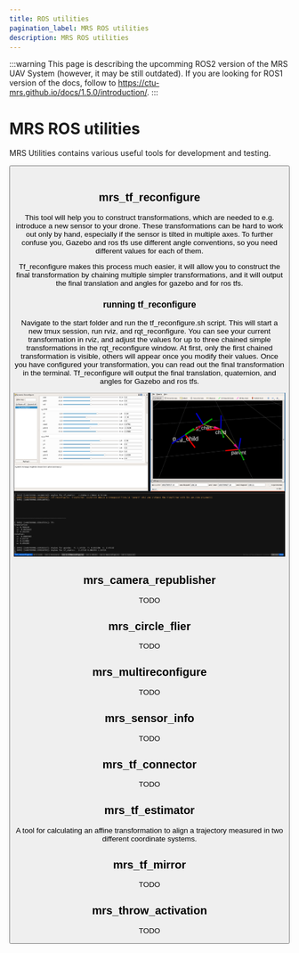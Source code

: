 ```yaml
---
title: ROS utilities
pagination_label: MRS ROS utilities
description: MRS ROS utilities
---
```


:::warning
This page is describing the upcomming ROS2 version of the MRS UAV System (however, it may be still outdated). If you are looking for ROS1 version of the docs, follow to https://ctu-mrs.github.io/docs/1.5.0/introduction/.
:::

# MRS ROS utilities

MRS Utilities contains various useful tools for development and testing.

<Button label="🔗 mrs_utils repository" link="https://github.com/ctu-mrs/mrs_utils" block /><br />

## mrs_tf_reconfigure

This tool will help you to construct transformations, which are needed to e.g. introduce a new sensor to your drone. These transformations can be hard to work out only by hand, especially if the sensor is tilted in multiple axes.
To further confuse you, Gazebo and ros tfs use different angle conventions, so you need different values for each of them.

Tf_reconfigure makes this process much easier, it will allow you to construct the final transformation by chaining multiple simpler transformations, and it will output the final translation and angles for gazebo and for ros tfs.

### running tf_reconfigure

Navigate to the start folder and run the tf_reconfigure.sh script. This will start a new tmux session, run rviz, and rqt_reconfigure. You can see your current transformation in rviz, and adjust the values for up to three chained simple transformations in the rqt_reconfigure window. At first, only the first chained transformation is visible, others will appear once you modify their values. Once you have configured your transformation, you can read out the final transformation in the terminal. Tf_reconfigure will output the final translation, quaternion, and angles for Gazebo and ros tfs.

[![](fig/tf_reconfigure.png "tf reconfigure")](fig/tf_reconfigure.png)

## mrs_camera_republisher

TODO

## mrs_circle_flier

TODO

## mrs_multireconfigure

TODO

## mrs_sensor_info

TODO

## mrs_tf_connector

TODO

## mrs_tf_estimator

A tool for calculating an affine transformation to align a trajectory measured in two different coordinate systems.

## mrs_tf_mirror

TODO

## mrs_throw_activation

TODO

